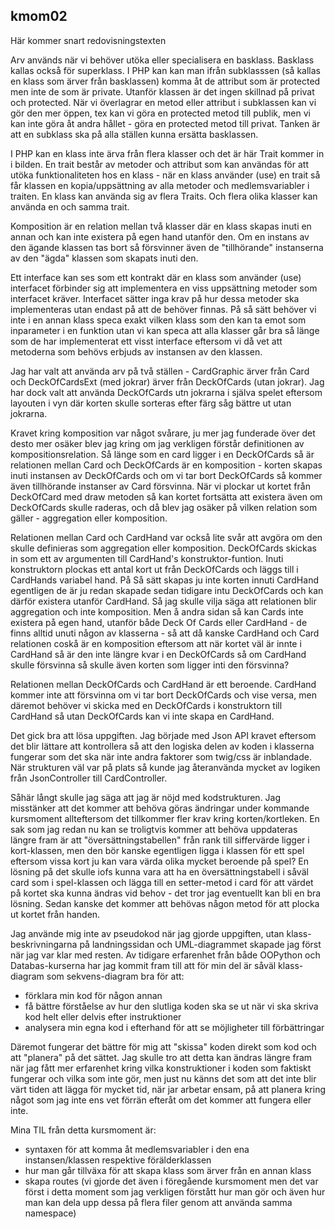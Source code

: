 ## kmom02

Här kommer snart redovisningstexten


Arv används när vi behöver utöka eller specialisera en basklass. Basklass kallas också för superklass. I PHP kan kan man ifrån subklasssen (så kallas en klass som ärver från basklassen) komma åt de attribut som är protected men inte de som är private. Utanför klassen är det ingen skillnad på privat och protected. När vi överlagrar en metod eller attribut i subklassen kan vi gör den mer öppen, tex kan vi göra en protected metod till publik, men vi kan inte göra åt andra hållet - göra en protected metod till privat. Tanken är att en subklass ska på alla ställen kunna ersätta basklassen.

I PHP kan en klass inte ärva från flera klasser och det är här Trait kommer in i bilden. En trait består av metoder och attribut som kan användas för att utöka funktionaliteten hos en klass - när en klass använder (use) en trait så får klassen en kopia/uppsättning av alla metoder och medlemsvariabler i traiten. En klass kan använda sig av flera Traits. Och flera olika klasser kan använda en och samma trait.

Komposition är en relation mellan två klasser där en klass skapas inuti en annan och kan inte existera på egen hand utanför den. Om en instans av den ägande klassen tas bort så försvinner även de "tillhörande" instanserna av den "ägda" klassen som skapats inuti den. 

Ett interface kan ses som ett kontrakt där en klass som använder (use) interfacet förbinder sig att implementera en viss uppsättning metoder som interfacet kräver. Interfacet sätter inga krav på hur dessa metoder ska implementeras utan endast på att de behöver finnas. På så sätt behöver vi inte i en annan klass speca exakt vilken klass som den kan ta emot som inparameter i en funktion utan vi kan speca att alla klasser går bra så länge som de har implementerat ett visst interface eftersom vi då vet att metoderna som behövs erbjuds av instansen av den klassen. 

Jag har valt att använda arv på två ställen - CardGraphic ärver från Card och DeckOfCardsExt (med jokrar) ärver från DeckOfCards (utan jokrar). Jag har dock valt att använda DeckOfCards utn jokrarna i själva spelet eftersom layouten i vyn där korten skulle sorteras efter färg såg bättre ut utan jokrarna.

Kravet kring komposition var något svårare, ju mer jag funderade över det desto mer osäker blev jag kring om jag verkligen förstår definitionen av kompositionsrelation. Så länge som en card ligger i en DeckOfCards så är relationen mellan Card och DeckOfCards är en komposition - korten skapas inuti instansen av DeckOfCards och om vi tar bort DeckOfCards så kommer även tillhörande instanser av Card försvinna. När vi plockar ut kortet från DeckOfCard med draw metoden så kan kortet fortsätta att existera även om DeckOfCards skulle raderas, och då blev jag osäker på vilken relation som gäller - aggregation eller komposition.

Relationen mellan Card och CardHand var också lite svår att avgöra om den skulle definieras som aggregation eller komposition. DeckOfCards skickas in som ett av argumenten till CardHand's konstruktor-funtion. Inuti konstruktorn plockas ett antal kort ut från DeckOfCards och läggs till i CardHands variabel hand. På Så sätt skapas ju inte korten innuti CardHand egentligen de är ju redan skapade sedan tidigare intu DeckOfCards och kan därför existera utanför CardHand. Så jag skulle vilja säga att relationen blir aggregation och inte komposition. Men å andra sidan så kan Cards inte existera på egen hand, utanför både Deck Of Cards eller CardHand - de finns alltid unuti någon av klasserna - så att då kanske CardHand och Card relationen coskå är en komposition eftersom att när kortet väl är innte i CardHand så är den inte längre kvar i en DeckOfCards så om CardHand skulle försvinna så skulle även korten som ligger inti den försvinna? 

Relationen mellan DeckOfCards och CardHand är ett beroende. CardHand kommer inte att försvinna om vi tar bort DeckOfCards och vise versa, men däremot behöver vi skicka med en DeckOfCards i konstruktorn till CardHand så utan DeckOfCards kan vi inte skapa en CardHand. 

Det gick bra att lösa uppgiften. Jag började med Json API kravet eftersom det blir lättare att kontrollera så att den logiska delen av koden i klasserna fungerar som det ska när inte andra faktorer som twig/css är inblandade. När strukturen väl var på plats så kunde jag återanvända mycket av logiken från JsonController till CardController. 

Såhär långt skulle jag säga att jag är nöjd med kodstrukturen. Jag misstänker att det kommer att behöva göras ändringar under kommande kursmoment allteftersom det tillkommer fler krav kring korten/kortleken. En sak som jag redan nu kan se troligtvis kommer att behöva uppdateras längre fram är att "översättningstabellen" från rank till siffervärde ligger i kort-klassen, men den bör kanske egentligen ligga i klassen för ett spel eftersom vissa kort ju kan vara värda olika mycket beroende på spel? En lösning på det skulle iofs kunna vara att ha en översättningstabell i såväl card som i spel-klassen och lägga till en setter-metod i card för att värdet på kortet ska kunna ändras vid behov - det tror jag eventuellt kan bli en bra lösning.  Sedan kanske det kommer att behövas någon metod för att plocka ut kortet från handen. 

 Jag använde mig inte av pseudokod när jag gjorde uppgiften, utan klass-beskrivningarna på landningssidan och UML-diagrammet skapade jag först när jag var klar med resten. Av tidigare erfarenhet från både OOPython och Databas-kurserna har jag kommit fram till att för min del är såväl klass-diagram som sekvens-diagram bra för att:  

 - förklara min kod för någon annan
 - få bättre förståelse av hur den slutliga koden ska se ut när vi ska skriva kod helt eller delvis efter instruktioner
 - analysera min egna kod i efterhand för att se möjligheter till förbättringar
 
 Däremot fungerar det bättre för mig att "skissa" koden direkt som kod och att "planera" på det sättet. Jag skulle tro att detta kan ändras längre fram när jag fått mer erfarenhet kring vilka konstruktioner i koden som faktiskt fungerar och vilka som inte gör, men just nu känns det som att det inte blir värt tiden att lägga för mycket tid, när jar arbetar ensam, på att planera kring något som jag inte ens vet förrän efteråt om det kommer att fungera eller inte.

 Mina TIL från detta kursmoment är:
 - syntaxen för att komma åt medlemsvariabler i den ena instansen/klassen respektive förälderklassen 
 - hur man går tillväxa för att skapa klass som ärver från en annan klass
 - skapa routes (vi gjorde det även i föregående kursmoment men det var först i detta moment som jag verkligen förstått hur man gör och även hur man kan dela upp dessa på flera filer genom att använda samma namespace)
